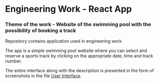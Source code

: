 # Engineering Work - React App

### Theme of the work - Website of the swimming pool with the possibility of booking a track

Repository contains application used in engineering work

The app is a simple swimming pool website where you can select and reserve a
sports track by clicking on the appropriate date, time and track number.

The entire interface along with the description is presented in the form of screenshots in the file [User Interface](https://github.com/Koksuch/Engineering-Work-React-App/blob/master/USER%20INTRFACE%20-%20DESCRIPTION.pdf).
